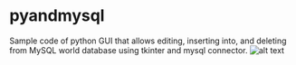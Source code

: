 # pyandmysql
Sample code of python GUI that allows editing, inserting into, and deleting from MySQL world database using tkinter and mysql connector.
![alt text](https://github.com/imcyber0wl/pyandmysql/blob/main/guiimage.PNG)
